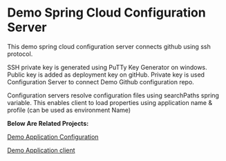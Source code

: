 # Demo Spring Cloud Configuration Server 

This demo spring cloud configuration server connects github using ssh protocol.  

SSH private key is generated using PuTTy Key Generator on windows. 
Public key is added as deployment key on gitHub. 
Private key is used Configuration Server to connect Demo Github configuration repo. 

Configuration servers resolve configuration files using searchPaths spring variable. 
This enables client to load properties using application name & profile (can be used as environment Name)

**Below Are Related Projects:** 

[Demo Application Configuration](https://github.com/himorithm/demo-configuration-repo)

[Demo Application client](https://github.com/himorithm/spring-configuration-client-demo)



